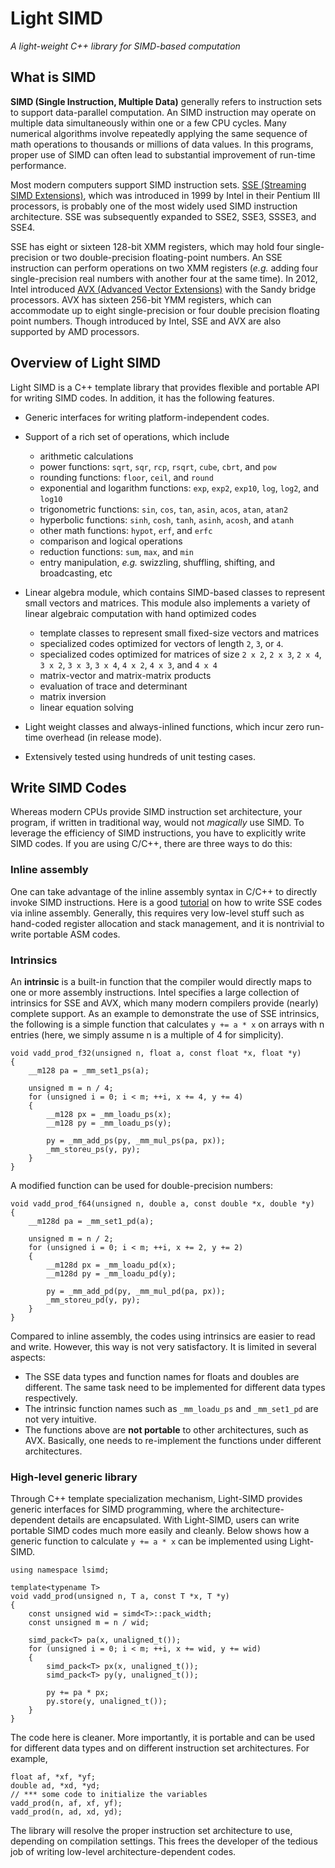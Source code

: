 # Light SIMD 

_A light-weight C++ library for SIMD-based computation_

## What is SIMD

**SIMD (Single Instruction, Multiple Data)** generally refers to instruction sets to support data-parallel computation. An SIMD instruction may operate on multiple data simultaneously within one or a few CPU cycles. 
Many numerical algorithms involve repeatedly applying the same sequence of math operations to thousands or millions of data values. In this programs, proper use of SIMD can often lead to substantial improvement of run-time performance. 

Most modern computers support SIMD instruction sets. 
[SSE (Streaming SIMD Extensions)](http://en.wikipedia.org/wiki/Streaming_SIMD_Extensions), which was introduced in 1999 by Intel in their Pentium III processors, is probably one of the most widely used SIMD instruction architecture. SSE was subsequently expanded to SSE2, SSE3, SSSE3, and SSE4. 

SSE has eight or sixteen 128-bit XMM registers, which may hold four single-precision or two double-precision floating-point numbers. An SSE instruction can perform operations on two XMM registers (_e.g._ adding four single-precision real numbers with another four at the same time).  In 2012, Intel introduced [AVX (Advanced Vector Extensions)](http://en.wikipedia.org/wiki/Advanced_Vector_Extensions) with the Sandy bridge processors. AVX has sixteen 256-bit YMM registers, which can accommodate up to eight single-precision or four double precision floating point numbers. Though introduced by Intel, SSE and AVX are also supported by AMD processors.

## Overview of Light SIMD

Light SIMD is a C++ template library that provides flexible and portable API for writing SIMD codes. In addition, it has the following features.

* Generic interfaces for writing platform-independent codes.

* Support of a rich set of operations, which include
  * arithmetic calculations
  * power functions: ``sqrt``, ``sqr``, ``rcp``, ``rsqrt``, ``cube``, ``cbrt``, and ``pow``
  * rounding functions: ``floor``, ``ceil``, and ``round``
  * exponential and logarithm functions: ``exp``, ``exp2``, ``exp10``, ``log``, ``log2``, and ``log10``
  * trigonometric functions: ``sin``, ``cos``, ``tan``, ``asin``, ``acos``, ``atan``, ``atan2``
  * hyperbolic functions: ``sinh``, ``cosh``, ``tanh``, ``asinh``, ``acosh``, and ``atanh``
  * other math functions: ``hypot``, ``erf``, and ``erfc``
  * comparison and logical operations 
  * reduction functions: ``sum``, ``max``, and ``min``
  * entry manipulation, _e.g._ swizzling, shuffling, shifting, and broadcasting, etc
  
* Linear algebra module, which contains SIMD-based classes to represent small vectors and matrices. This module also implements a variety of linear algebraic computation with hand optimized codes
  * template classes to represent small fixed-size vectors and matrices
  * specialized codes optimized for vectors of length ``2``, ``3``, or ``4``.
  * specialized codes optimized for matrices of size ``2 x 2``, ``2 x 3``, ``2 x 4``, ``3 x 2``, ``3 x 3``, ``3 x 4``, ``4 x 2``, ``4 x 3``, and ``4 x 4``
  * matrix-vector and matrix-matrix products
  * evaluation of trace and determinant
  * matrix inversion
  * linear equation solving
  
* Light weight classes and always-inlined functions, which incur zero run-time overhead (in release mode). 

* Extensively tested using hundreds of unit testing cases.
  

## Write SIMD Codes

Whereas modern CPUs provide SIMD instruction set architecture, your program, if written in traditional way, would not _magically_ use SIMD. To leverage the efficiency of SIMD instructions, you have to explicitly write SIMD codes. If you are using C/C++, there are three ways to do this:

### Inline assembly

One can take advantage of the inline assembly syntax in C/C++ to directly invoke SIMD instructions. 
Here is a good [tutorial](http://www.3dbuzz.com/vbforum/showthread.php?104753-HowTo-Inline-Assembly-amp-SSE-Vector-normalization-done-fast!) on how to write SSE codes via inline assembly. 
Generally, this requires very low-level stuff such as hand-coded register allocation and stack management, and it is nontrivial to write portable ASM codes.

### Intrinsics

An **intrinsic** is a built-in function that the compiler would directly maps to one or more assembly instructions. Intel specifies a large collection of intrinsics for SSE and AVX, which many modern compilers provide (nearly) complete support. As an example to demonstrate the use of SSE intrinsics, the following is a simple function that calculates ``y += a * x`` on arrays with n entries (here, we simply assume n is a multiple of 4 for simplicity).

```
void vadd_prod_f32(unsigned n, float a, const float *x, float *y)
{
    __m128 pa = _mm_set1_ps(a);

    unsigned m = n / 4;
    for (unsigned i = 0; i < m; ++i, x += 4, y += 4)
    {
        __m128 px = _mm_loadu_ps(x);
        __m128 py = _mm_loadu_ps(y);
    
        py = _mm_add_ps(py, _mm_mul_ps(pa, px));
        _mm_storeu_ps(y, py);
    } 
}
```

A modified function can be used for double-precision numbers:

```
void vadd_prod_f64(unsigned n, double a, const double *x, double *y)
{
    __m128d pa = _mm_set1_pd(a);
   
    unsigned m = n / 2;
    for (unsigned i = 0; i < m; ++i, x += 2, y += 2)
    {
        __m128d px = _mm_loadu_pd(x);
        __m128d py = _mm_loadu_pd(y);
       
        py = _mm_add_pd(py, _mm_mul_pd(pa, px));
        _mm_storeu_pd(y, py);
    } 
}
```

Compared to inline assembly, the codes using intrinsics are easier to read and write. However, this way is not very satisfactory. It is limited in several aspects:
* The SSE data types and function names for floats and doubles are different. The same task need to be implemented for different data types respectively.
* The intrinsic function names such as ``_mm_loadu_ps`` and ``_mm_set1_pd`` are not very intuitive.
* The functions above are **not portable** to other architectures, such as AVX. Basically, one needs to re-implement the functions under different architectures.

### High-level generic library

Through C++ template specialization mechanism, Light-SIMD provides generic interfaces for SIMD programming, where the architecture-dependent details are encapsulated. With Light-SIMD, users can write portable SIMD codes much more easily and cleanly. Below shows how a generic function to calculate ``y += a * x`` can be implemented using Light-SIMD.

```
using namespace lsimd;

template<typename T>
void vadd_prod(unsigned n, T a, const T *x, T *y)
{
    const unsigned wid = simd<T>::pack_width;
    const unsigned m = n / wid;
   
    simd_pack<T> pa(x, unaligned_t());
    for (unsigned i = 0; i < m; ++i, x += wid, y += wid)
    {
        simd_pack<T> px(x, unaligned_t());
        simd_pack<T> py(y, unaligned_t());
       
        py += pa * px;
        py.store(y, unaligned_t());
    }
}
```

The code here is cleaner. More importantly, it is portable and can be used for different data types and on different instruction set architectures.
For example, 

```
float af, *xf, *yf; 
double ad, *xd, *yd;
// *** some code to initialize the variables
vadd_prod(n, af, xf, yf);
vadd_prod(n, ad, xd, yd);
```

The library will resolve the proper instruction set architecture to use, depending on compilation settings. This frees the developer of the tedious job of writing low-level architecture-dependent codes. 


